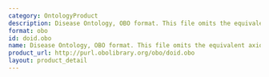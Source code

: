 ```yaml
---
category: OntologyProduct
description: Disease Ontology, OBO format. This file omits the equivalent axioms.
format: obo
id: doid.obo
name: Disease Ontology, OBO format. This file omits the equivalent axioms.
product_url: http://purl.obolibrary.org/obo/doid.obo
layout: product_detail
---
```

